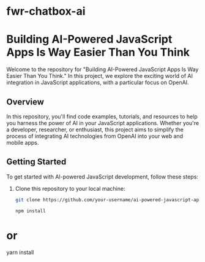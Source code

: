 # fwr-chatbox-ai

# Building AI-Powered JavaScript Apps Is Way Easier Than You Think

Welcome to the repository for "Building AI-Powered JavaScript Apps Is Way Easier Than You Think." In this project, we explore the exciting world of AI integration in JavaScript applications, with a particular focus on OpenAI.

## Overview

In this repository, you'll find code examples, tutorials, and resources to help you harness the power of AI in your JavaScript applications. Whether you're a developer, researcher, or enthusiast, this project aims to simplify the process of integrating AI technologies from OpenAI into your web and mobile apps.

## Getting Started

To get started with AI-powered JavaScript development, follow these steps:

1. Clone this repository to your local machine:

   ```bash
   git clone https://github.com/your-username/ai-powered-javascript-apps.git

   npm install
# or
yarn install
